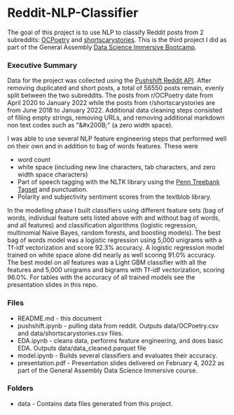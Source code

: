 # Reddit-NLP-Classifier
The goal of this project is to use NLP to classify Reddit posts from 2 subreddits: [OCPoetry](https://www.reddit.com/r/OCPoetry) and [shortscarystories](https://www.reddit.com/r/shortscarystories/). This is the third project I did as part of the General Assembly [Data Science Immersive Bootcamp](https://generalassemb.ly/education/data-science-immersive-remote).

### Executive Summary
Data for the project was collected using the [Pushshift Reddit API](https://github.com/pushshift/api). After removing duplicated and short posts, a total of 56550 posts remain, evenly split between the two subreddits. The posts from r/OCPoetry date from April 2020 to January 2022 while the posts from r/shortscarystories are from June 2018 to January 2022. Additional data cleaning steps consisted of filling empty strings, removing URLs, and removing additional markdown non text codes such as "&amp;#x200B;" (a zero width space).

I was able to use several NLP feature engineering steps that performed well on their own and in addition to bag of words features. These were 
* word count
* white space (including new line characters, tab characters, and zero width space characters)
* Part of speech tagging with the NLTK library using the [Penn Treebank Tagset](https://ericthornton.net/NLP-3/ref_nlp_penn_treebank2_pos_tags_list.php) and punctuation.
* Polarity and subjectivity sentiment scores from the textblob library.

In the modelling phase I built classifiers using different feature sets (bag of words, individual feature sets listed above with and without bag of words, and all features) and classification algorithms (logistic regression, multinomial Naive Bayes, random forests, and boosting models).
The best bag of words model was a logistic regression using 5,000 unigrams with a Tf-idf vectorization and score 92.3% accuracy.
A logistic regression model trained on white space alone did nearly as well scoring 91.0% accuracy.
The best model on all features was a Light GBM classifier with all the features and 5,000 unigrams and bigrams with Tf-idf vectorization, scoring 96.0%.
For tables with the accuracy of all trained models see the presentation slides in this repo.

### Files
* README.md - this document
* pushshift.ipynb - pulling data from reddit. Outputs data/OCPoetry.csv and data/shortscarystories.csv files.
* EDA.ipynb - cleans data, performs feature engineering, and does basic EDA. Outputs data/data_cleaned.parquet file
* model.ipynb - Builds several classifiers and evaluates their accuracy.
* presentation.pdf - Presentation slides delivered on February 4, 2022 as part of the General Assembly Data Science Immersive course.

### Folders
* data - Contains data files generated from this project.